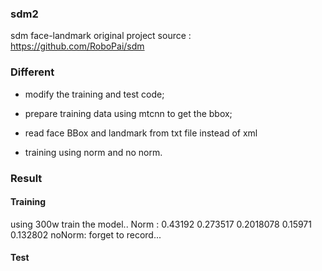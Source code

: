 ### sdm2
  sdm face-landmark
  original project source : https://github.com/RoboPai/sdm 
  
### Different
-  modify the training and test code;
  
-  prepare training data using mtcnn to get the bbox;
  
-  read face BBox and landmark from txt file instead of xml

-  training using norm and no norm.
 
 ### Result
 
#### Training
  using 300w train the model..
  Norm : 0.43192 0.273517 0.2018078 0.15971 0.132802
  noNorm: forget to record...

#### Test

  
